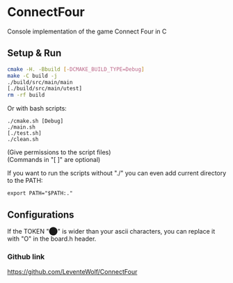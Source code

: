 # ConnectFour
Console implementation of the game Connect Four in C

## Setup & Run

```sh
cmake -H. -Bbuild [-DCMAKE_BUILD_TYPE=Debug]
make -C build -j
./build/src/main/main
[./build/src/main/utest]
rm -rf build
```

Or with bash scripts:
```shell
./cmake.sh [Debug]
./main.sh
[./test.sh]
./clean.sh
```

(Give permissions to the script files) <br>
(Commands in "[ ]" are optional)

If you want to run the scripts without "./" you can even add current directory to the PATH:
```shell
export PATH="$PATH:."
```

## Configurations

If the TOKEN "⬤" is wider than your ascii characters, you can replace it with "O" in the board.h header.

### Github link
https://github.com/LeventeWolf/ConnectFour
